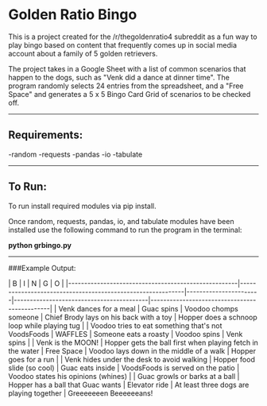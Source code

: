 # Golden Ratio Bingo

This is a project created for the /r/thegoldenratio4 subreddit as a fun way to play bingo based on content that frequently comes up in social media account about a family of 5 golden retrievers.

The project takes in a Google Sheet with a list of common scenarios that happen to the dogs, such as "Venk did a dance at dinner time". The program randomly selects 24 entries from the spreadsheet, and a "Free Space" and generates a 5 x 5 Bingo Card Grid of scenarios to be checked off.

********************************

## Requirements:
-random
-requests
-pandas
-io
-tabulate

*****

## To Run:

To run install required modules via pip install. 

Once random, requests, pandas, io, and tabulate modules have been installed use the following command to run the program in the terminal:

**python grbingo.py**

*********
###Example Output:

| B                                                   | I                                                          | N                     | G                                        | O
                |
|-----------------------------------------------------|------------------------------------------------------------|-----------------------|------------------------------------------|----------------------------------------------|
| Venk dances for a meal                              | Guac spins                                                 | Voodoo chomps someone | Chief Brody lays on his
back with a toy  | Hopper does a schnoop
loop while playing tug |
| Voodoo tries to eat
something that's not
VoodsFoods | WAFFLES                                                    | Someone eats a roasty | Voodoo spins                             | Venk spins                                   |
| Venk is the MOON!                                   | Hopper gets the ball
first when playing fetch
in the water | Free Space            | Voodoo lays down in the
middle of a walk | Hopper goes for a run                        |
| Venk hides under the desk
to avoid walking          | Hopper food slide (so
cool)                                | Guac eats inside      | VoodsFoods is served on
the patio        | Voodoo states his
opinions (whines)          |
| Guac growls or barks at a
ball                      | Hopper has a ball that
Guac wants                          | Elevator ride         | At least three dogs are
playing together | Greeeeeeen Beeeeeeans! 
